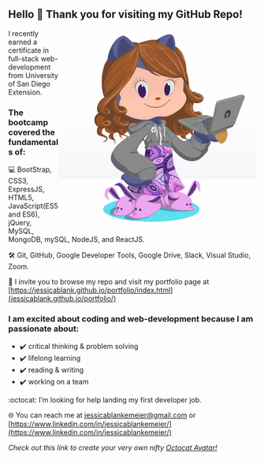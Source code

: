 ## Hello 👋 Thank you for visiting my GitHub Repo! <a><img align="right" src="https://github.com/jessicablank/jessicablank/blob/master/assets/OctoJessPlus.gif?raw=true"></a> 
 
<p> I recently earned a certificate in full-stack web-development from University of San Diego Extension. </p>

### The bootcamp covered the fundamentals of:
:computer: BootStrap, CSS3, ExpressJS, HTML5, JavaScript(ES5 and ES6), jQuery, MySQL, MongoDB, mySQL, NodeJS, and ReactJS.

:hammer_and_wrench: Git, GitHub, Google Developer Tools, Google Drive, Slack, Visual Studio, Zoom.

:notebook_with_decorative_cover: I invite you to browse my repo and visit my portfolio page at [https://jessicablank.github.io/portfolio/index.html](jessicablank.github.io/portfolio/)

### I am excited about coding and web-development because I am passionate about:
- :heavy_check_mark: critical thinking & problem solving
- :heavy_check_mark: lifelong learning
- :heavy_check_mark: reading & writing
- :heavy_check_mark: working on a team

:octocat: I’m looking for help landing my first developer job. 

:globe_with_meridians: You can reach me at [jessicablankemeier@gmail.com](jessicablankemeier@gmail.com) or [https://www.linkedin.com/in/jessicablankemeier/](https://www.linkedin.com/in/jessicablankemeier/)

*Check out this link to create your very own nifty <a>[Octocat Avatar!](https://myoctocat.com/build-your-octocat/)*

